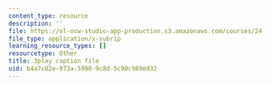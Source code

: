 ```yaml
---
content_type: resource
description: ''
file: https://ol-ocw-studio-app-production.s3.amazonaws.com/courses/24-908-creole-language-and-caribbean-identities-spring-2017/b4a7c02e973a59909c8d5c90c989ed32_8fAGSwTwzxI.vtt
file_type: application/x-subrip
learning_resource_types: []
resourcetype: Other
title: 3play caption file
uid: b4a7c02e-973a-5990-9c8d-5c90c989ed32
---
```

